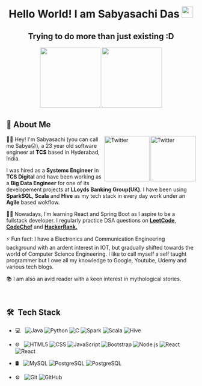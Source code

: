 <!--
**sabya2301/sabya2301** is a ✨ _special_ ✨ repository because its `README.md` (this file) appears on your GitHub profile.

Here are some ideas to get you started:

- 🔭 I’m currently working on ...
- 🌱 I’m currently learning ...
- 👯 I’m looking to collaborate on ...
- 🤔 I’m looking for help with ...
- 💬 Ask me about ...
- 📫 How to reach me: ...
- 😄 Pronouns: ...
- ⚡ Fun fact: ...
-->
<h1 align="center">Hello World! I am Sabyasachi Das <img src="https://raw.githubusercontent.com/aemmadi/aemmadi/master/wave.gif" width="30px"></h1> 
<h2 align="center">Trying to do more than just existing :D</h2>

<p align="center"> <img src="https://octodex.github.com/images/spidertocat.png" height="160px" width="160px"> <img src="https://octodex.github.com/images/plumber.jpg" height="160px" width="160px"> </p>

## :wave: About Me

<a href="https://www.instagram.com/_sabya23sachi_/" target="_blank"><img src="https://cdn2.iconfinder.com/data/icons/social-media-2199/64/social_media_isometric_3-instagram-128.png" height="120px" width="120px" alt="Twitter" align="right"></a><a href="https://www.linkedin.com/in/sabyasachi-das-2a6229159/" target="_blank"><img src="https://cdn2.iconfinder.com/data/icons/social-media-2199/64/social_media_isometric_14-linkedin-512.png" height="120px" width="120px" alt="Twitter" align="right"></a>
👨‍🎓 Hey! I'm Sabyasachi (you can call me Sabya😛), a 23 year old software engineer at **TCS** based in Hyderabad, India.

I was hired as a **Systems Engineer** in **TCS Digital** and have been working as a **Big Data Engineer** for one of its developement projects at **LLoyds Banking Group(UK)**. I have been using **SparkSQL, Scala** and **Hive** as my tech stack in every day work under an **Agile** based wokflow.

👩‍💻 Nowadays, I’m learning React and Spring Boot as I aspire to be a fullstack developer. I regularly practice DSA questions on [**LeetCode**](https://leetcode.com/user8392Cc/), [**CodeChef**](https://www.codechef.com/users/sabyasachi2301) and [**HackerRank.**](https://www.hackerrank.com/sabyasachi_das)

⚡ Fun fact: I have a Electronics and Communication Engineering background with an ardent interest in IOT, but gradually shifted towards the world of Computer Science Engineering. I like to call myself a self taught programmer but I owe all my knowledge to Google, Youtube, Udemy and various tech blogs.

📚 I am also an avid reader with a keen interest in mythological stories.

<br>

## 🛠 &nbsp;Tech Stack

- 💻 &nbsp;
  ![Java](https://img.shields.io/badge/-Java-333333?style=flat&logo=Java&logoColor=007396)
  ![Python](https://img.shields.io/badge/-Python-333333?style=flat&logo=python)
  ![C](https://img.shields.io/badge/--333333?style=flat&logo=C)
  ![Spark](https://img.shields.io/badge/-SparkSQL-333333?style=flat&logo=Spark)
  ![Scala](https://img.shields.io/badge/-Scala-333333?style=flat&logo=scala)
  ![Hive](https://img.shields.io/badge/-Hive-333333?style=flat&logo=hive)

- 🌐 &nbsp;
  ![HTML5](https://img.shields.io/badge/-HTML5-333333?style=flat&logo=HTML5)
  ![CSS](https://img.shields.io/badge/-CSS-333333?style=flat&logo=CSS3&logoColor=1572B6)
  ![JavaScript](https://img.shields.io/badge/-JavaScript-333333?style=flat&logo=javascript)
  ![Bootstrap](https://img.shields.io/badge/-Bootstrap-333333?style=flat&logo=bootstrap&logoColor=563D7C)
  ![Node.js](https://img.shields.io/badge/-Node.js-333333?style=flat&logo=node.js)
  ![React](https://img.shields.io/badge/-React-333333?style=flat&logo=react)
  ![React](https://img.shields.io/badge/-SpringBoot-333333?style=flat&logo=SpringBoot)
- 🛢 &nbsp;
  ![MySQL](https://img.shields.io/badge/-MySQL-333333?style=flat&logo=mysql)
  ![PostgreSQL](https://img.shields.io/badge/-PostgreSQL-333333?style=flat&logo=postgresql)
  ![PostgreSQL](https://img.shields.io/badge/-MongoDB-333333?style=flat&logo=mongodb)
- ⚙️ &nbsp;
  ![Git](https://img.shields.io/badge/-Git-333333?style=flat&logo=git)
  ![GitHub](https://img.shields.io/badge/-GitHub-333333?style=flat&logo=github)
